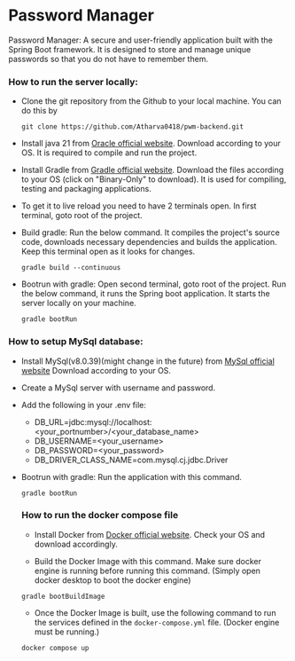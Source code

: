 # Password Manager

Password Manager: A secure and user-friendly application built with the Spring Boot framework.
It is designed to store and manage unique passwords so that you do not have to remember them.

### How to run the server locally:

- Clone the git repository from the Github to your local machine. You can do this by

  ```
  git clone https://github.com/Atharva0418/pwm-backend.git
  ```

- Install java 21 from [Oracle official website](https://www.oracle.com/in/java/technologies/downloads/#jdk21-windows). Download according to your OS. It is required to compile and run the project.

- Install Gradle from [Gradle official website](https://gradle.org/install/#manually). Download the files according to your OS (click on "Binary-Only" to download). It is used for compiling, testing and packaging applications.

- To get it to live reload you need to have 2 terminals open. In first terminal, goto root of the project.

- Build gradle: Run the below command. It compiles the project's source code, downloads necessary dependencies and builds the application. Keep this terminal open as it looks for changes.

  ```
  gradle build --continuous
  ```

- Bootrun with gradle: Open second terminal, goto root of the project. Run the below command, it runs the Spring boot application. It starts the server locally on your machine.

  ```
  gradle bootRun
  ```
### How to setup MySql database:

- Install MySql(v8.0.39)(might change in the future) from [MySql official website](https://dev.mysql.com/downloads/mysql/)
Download according to your OS.

- Create a MySql server with username and password.

- Add the following in your .env file:

  - DB_URL=jdbc:mysql://localhost:<your_portnumber>/<your_database_name>
  - DB_USERNAME=<your_username>
  - DB_PASSWORD=<your_password>
  - DB_DRIVER_CLASS_NAME=com.mysql.cj.jdbc.Driver

- Bootrun with gradle: Run the application with this command.

  ```
  gradle bootRun
  ```

  ### How to run the docker compose file

  - Install Docker from [Docker official website](https://www.docker.com/). Check your OS and download accordingly.

  - Build the Docker Image with this command. Make sure docker engine is running before running this command. (Simply open docker desktop to boot the docker engine)

  ```
  gradle bootBuildImage
  ```

  - Once the Docker Image is built, use the following command to run the services defined in the `docker-compose.yml` file. (Docker engine must be running.)

  ```
  docker compose up
  ```
